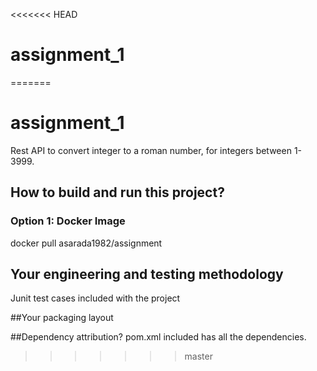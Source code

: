 <<<<<<< HEAD
# assignment_1
=======
# assignment_1
  Rest API to convert integer to a roman number, for integers between 1-3999.

## How to build and run this project?
### Option 1: Docker Image
docker pull asarada1982/assignment


## Your engineering and testing methodology
Junit test cases included with the project

##Your packaging layout

##Dependency attribution?
pom.xml included has all the dependencies.
>>>>>>> master
